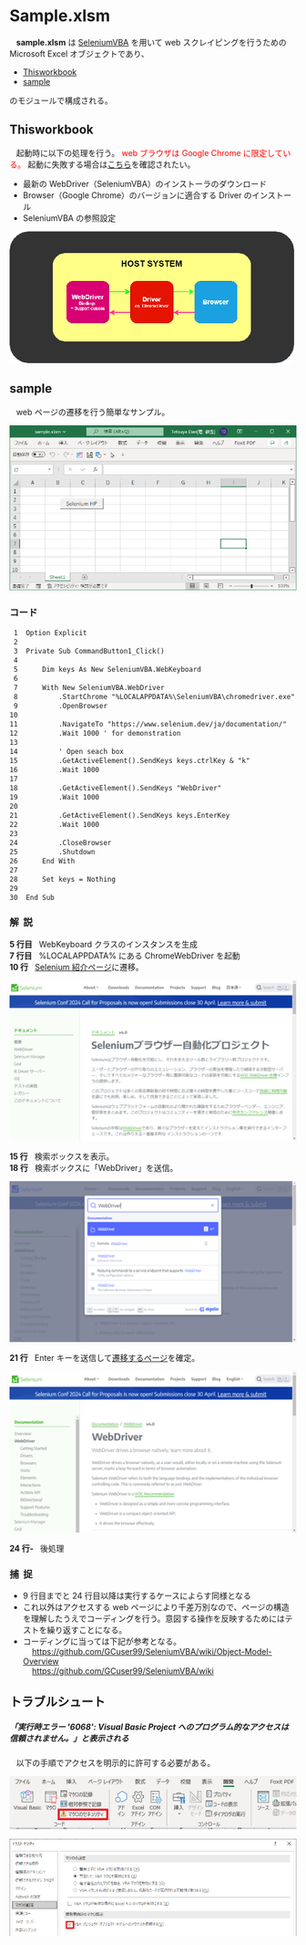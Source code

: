 # Sample.xlsm

&nbsp;&nbsp; **sample.xlsm** は [SeleniumVBA](https://github.com/GCuser99/SeleniumVBA) を用いて web スクレイピングを行うための Microsoft Excel オブジェクトであり、

* [Thisworkbook](#thisworkbook)
* [sample](#sample)

のモジュールで構成される。

## Thisworkbook

&nbsp;&nbsp; 起動時に以下の処理を行う。
<span style="color:red">web ブラウザは Google Chrome に限定している。</span>
起動に失敗する場合は[こちら](#トラブルシュート)を確認されたい。

* 最新の WebDriver（SeleniumVBA）のインストーラのダウンロード
* Browser（Google Chrome）のバージョンに適合する Driver のインストール
* SeleniumVBA の参照設定

![](img/basic_comms.png)

## sample

&nbsp;&nbsp; web ページの遷移を行う簡単なサンプル。

![](img/sheet1.PNG)

### コード

```basic
 1	Option Explicit
 2	
 3	Private Sub CommandButton1_Click()
 4	
 5	    Dim keys As New SeleniumVBA.WebKeyboard
 6	
 7	    With New SeleniumVBA.WebDriver
 8	        .StartChrome "%LOCALAPPDATA%\SeleniumVBA\chromedriver.exe"
 9	        .OpenBrowser
10	        
11	        .NavigateTo "https://www.selenium.dev/ja/documentation/"
12	        .Wait 1000 ' for demonstration
13	
14	        ' Open seach box
15	        .GetActiveElement().SendKeys keys.ctrlKey & "k"
16	        .Wait 1000
17	    
18	        .GetActiveElement().SendKeys "WebDriver"
19	        .Wait 1000
20	    
21	        .GetActiveElement().SendKeys keys.EnterKey
22	        .Wait 1000
23	    
24	        .CloseBrowser
25	        .Shutdown
26	    End With
27	
28	    Set keys = Nothing
29	
30	End Sub
```

### 解&nbsp;&nbsp;説

**5 行目**&nbsp;&nbsp; WebKeyboard クラスのインスタンスを生成<br>
**7 行目**&nbsp;&nbsp; %LOCALAPPDATA% にある ChromeWebDriver を起動<br>
**10 行**&nbsp;&nbsp; [Selenium 紹介ページ](https://www.selenium.dev/ja/documentation/)に遷移。<br>

![](img/navigate.PNG)

**15 行**&nbsp;&nbsp; 検索ボックスを表示。<br>
**18 行**&nbsp;&nbsp; 検索ボックスに「WebDriver」を送信。<br>

![](img/search.PNG)

**21 行**&nbsp;&nbsp; Enter キーを送信して[遷移するページ](https://www.selenium.dev/documentation/webdriver/)を確定。 <br>

![](img/sendKey.PNG)

**24 行-**&nbsp;&nbsp; 後処理

### 捕&nbsp;&nbsp;捉

* 9 行目までと 24 行目以降は実行するケースによらす同様となる
* これ以外はアクセスする web ページにより千差万別なので、ページの構造を理解したうえでコーディングを行う。意図する操作を反映するためにはテストを繰り返すことになる。
* コーディングに当っては下記が参考となる。<br>
&nbsp;&nbsp;&nbsp;&nbsp;https://github.com/GCuser99/SeleniumVBA/wiki/Object-Model-Overview <br>
&nbsp;&nbsp;&nbsp;&nbsp;https://github.com/GCuser99/SeleniumVBA/wiki

## トラブルシュート

##### 「実行時エラー '6068': Visual Basic Project へのプログラム的なアクセスは信頼されません。」と表示される
&nbsp;&nbsp; 以下の手順でアクセスを明示的に許可する必要がある。

![](img/dev.PNG)

![](img/macroSetting.PNG)
